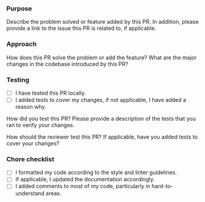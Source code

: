 ### Purpose

Describe the problem solved or feature added by this PR. In addition, please provide a link to the issue this PR is related to, if applicable.

### Approach

How does this PR solve the problem or add the feature? What are the major changes in the codebase introduced by this PR?

### Testing

- [ ] I have tested this PR locally.
- [ ] I added tests to cover my changes, if not applicable, I have added a reason why.

How did you test this PR? Please provide a description of the tests that you ran to verify your changes.

How should the reviewer test this PR? If applicable, have you added tests to cover your changes?

### Chore checklist

- [ ] I formatted my code according to the style and linter guidelines.
- [ ] If applicable, I updated the documentation accordingly.
- [ ] I added comments to most of my code, particularly in hard-to-understand areas.
